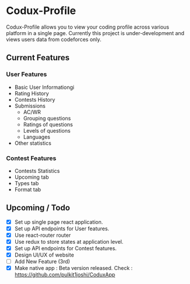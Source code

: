 # Codux-Profile

Codux-Profile allows you to view your coding profile across various platform in a single page. Currently this project is under-development and views users data
from codeforces only.


## Current Features
### User Features
* Basic User Informationgi
* Rating History 
* Contests History
* Submissions
  * AC/WR
  * Grouping questions
  * Ratings of questions
  * Levels of questions
  * Languages
* Other statistics
### Contest Features
* Contests Statistics 
* Upcoming tab
* Types tab
* Format tab

## Upcoming / Todo

- [x] Set up single page react application.
- [x] Set up API endpoints for User features.
- [x] Use react-router router
- [x] Use redux to store states at application level.
- [x] Set up API endpoints for Contest features.
- [x] Design UI/UX of website
- [ ] Add New Feature (3rd)
- [x] Make native app : Beta version released. Check : https://github.com/pulkit1joshi/CoduxApp
